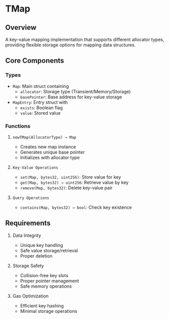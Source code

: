 # TMap

## Overview
A key-value mapping implementation that supports different allocator types, providing flexible storage options for mapping data structures.

## Core Components

### Types
- `Map`: Main struct containing
  - `allocator`: Storage type (Transient/Memory/Storage)
  - `basePointer`: Base address for key-value storage
- `MapEntry`: Entry struct with
  - `exists`: Boolean flag
  - `value`: Stored value

### Functions
1. `newTMap(AllocatorType) → Map`
   - Creates new map instance
   - Generates unique base pointer
   - Initializes with allocator type

2. `Key-Value Operations`
   - `set(Map, bytes32, uint256)`: Store value for key
   - `get(Map, bytes32) → uint256`: Retrieve value by key
   - `remove(Map, bytes32)`: Delete key-value pair

3. `Query Operations`
   - `contains(Map, bytes32) → bool`: Check key existence

## Requirements
1. Data Integrity
   - Unique key handling
   - Safe value storage/retrieval
   - Proper deletion

2. Storage Safety
   - Collision-free key slots
   - Proper pointer management
   - Safe memory operations

3. Gas Optimization
   - Efficient key hashing
   - Minimal storage operations 